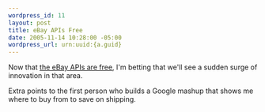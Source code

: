 ```yaml
--- 
wordpress_id: 11
layout: post
title: eBay APIs Free
date: 2005-11-14 10:28:00 -05:00
wordpress_url: urn:uuid:{a.guid}
---
```

<p>Now that <a href="http://news.com.com/eBay+to+make+APIs+free+to+developers/2110-1032_3-5949958.html" title="eBay to make APIs free to developers">the eBay APIs are free</a>, I'm betting that we'll see a sudden surge of innovation in that area.</p>

<p>Extra points to the first person who builds a Google mashup that shows me where to buy from to save on shipping.</p>

